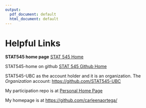 ```yaml
---
output:
  pdf_document: default
  html_document: default
---
```

# Helpful Links


__STAT545 home page__
[STAT 545 Home](https://stat545.stat.ubc.ca)

STAT545-home on github 
[STAT 545 Github Home](https://github.com/STAT545-UBC/STAT545-home)

STAT545-UBC as the account holder and it is an organization. The _Organization_ account:
https://github.com/STAT545-UBC

My participation repo is at 
[Personal Home Page](https://github.com/carleenaortega/STAT545-participation)

My homepage is at 
https://github.com/carleenaortega/

